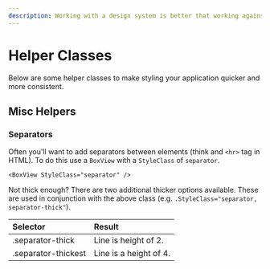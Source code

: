 ```yaml
---
description: Working with a design system is better that working against it.
---
```


# Helper Classes

Below are some helper classes to make styling your application quicker and more consistent.

## Misc Helpers

### Separators

Often you'll want to add separators between elements \(think and `<hr>` tag in HTML\). To do this use a `BoxView` with a `StyleClass` of `separator`.

```text
<BoxView StyleClass="separator" />
```

Not thick enough? There are two additional thicker options available. These are used in conjunction with the above class \(e.g. `.StyleClass="separator, separator-thick"`\).

| Selector | Result |
| :--- | :--- |
| .separator-thick | Line is height of 2. |
| .separator-thickest | Line is a height of 4. |

